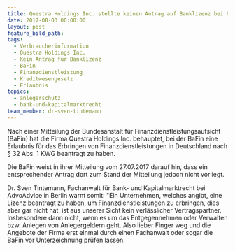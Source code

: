 ```yaml
---
title: Questra Holdings Inc. stellte keinen Antrag auf Banklizenz bei BaFin
date: 2017-08-03 00:00:00
layout: post
feature_bild_path:
tags:
  - Verbraucherinformation
  - Questra Holdings Inc.
  - Kein Antrag für Banklizenz
  - BaFin
  - Finanzdienstleistung
  - Kreditwesengesetz
  - Erlaubnis
topics:
  - anlegerschutz
  - bank-und-kapitalmarktrecht
team_member: dr-sven-tintemann
---
```



Nach einer Mitteilung der Bundesanstalt für Finanzdienstleistungsaufsicht (BaFin) hat die Firma Questra Holdings Inc. behauptet, bei der BaFin eine Erlaubnis für das Erbringen von Finanzdienstleistungen in Deutschland nach § 32 Abs. 1 KWG beantragt zu haben.

Die BaFin weist in ihrer Mitteilung vom 27.07.2017 darauf hin, dass ein entsprechender Antrag dort zum Stand der Mitteilung jedoch nicht vorliegt.

Dr. Sven Tintemann, Fachanwalt für Bank- und Kapitalmarktrecht bei AdvoAdvice in Berlin warnt somit: "Ein Unternehmen, welches angibt, eine Lizenz beantragt zu haben, um Finanzdienstleistungen zu erbringen, dies aber gar nicht hat, ist aus unserer Sicht kein verlässlicher Vertragspartner. Insbesondere dann nicht, wenn es um das Entgegennehmen oder Verwalten bzw. Anlegen von Anlegergeldern geht. Also lieber Finger weg und die Angebote der Firma erst einmal durch einen Fachanwalt oder sogar die BaFin vor Unterzeichnung prüfen lassen.